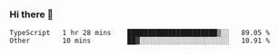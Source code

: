 ### Hi there 👋

<!--START_SECTION:waka-->

```text
TypeScript   1 hr 28 mins    ██████████████████████▒░░   89.05 %
Other        10 mins         ██▓░░░░░░░░░░░░░░░░░░░░░░   10.91 %
```

<!--END_SECTION:waka-->
